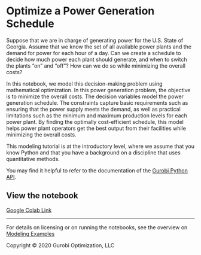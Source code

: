 # Optimize a Power Generation Schedule

Suppose that we are in charge of generating power for the U.S. State of Georgia. Assume that we know the set of all available power plants and the demand for power for each hour of a day. Can we create a schedule to decide how much power each plant should generate, and when to switch the plants “on” and “off”? How can we do so while minimizing the overall costs?

In this notebook, we model this decision-making problem using mathematical optimization. In this power generation problem, the objective is to minimize the overall costs. The decision variables model the power generation schedule. The constraints capture basic requirements such as ensuring that the power supply meets the demand, as well as practical limitations such as the minimum and maximum production levels for each power plant. By finding the optimally cost-efficient schedule, this model helps power plant operators get the best output from their facilities while minimizing the overall costs.

This modeling tutorial is at the introductory level, where we assume that you know Python and that you have a background on a discipline that uses quantitative methods.

You may find it helpful to refer to the documentation of the [Gurobi Python API](https://www.gurobi.com/documentation/current/refman/py_python_api_overview.html).



## View the notebook

[Google Colab Link](https://colab.research.google.com/github/Gurobi/modeling-examples/blob/master/power_generation/optimize_power_schedule.ipynb)


----
For details on licensing or on running the notebooks, see the overview on [Modeling Examples](../)


Copyright © 2020 Gurobi Optimization, LLC
